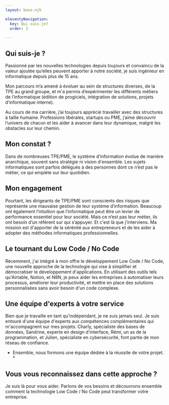 ```yaml
---
layout: base.njk

eleventyNavigation:
  key: Qui suis-je?
  order: 3

---
```


## Qui suis-je ?

Passionné par les nouvelles technologies depuis toujours et convaincu de la valeur ajoutée qu’elles peuvent apporter à notre société, je suis ingénieur en informatique depuis plus de 15 ans.

Mon parcours m’a amené à évoluer au sein de structures diverses, de la TPE au grand groupe, et m'a permis d’expérimenter les différents métiers de l’informatique (édition de progiciels, intégration de solutions, projets d’informatique interne).

Au cours de ma carrière, j’ai toujours apprécié travailler avec des structures à taille humaine. Professions libérales, startups ou PME, j’aime découvrir l’univers de chacun et les aider à avancer dans leur dynamique, malgré les obstacles sur leur chemin.

## Mon constat ?

Dans de nombreuses TPE/PME, le système d’information évolue de manière anarchique, souvent sans stratégie ni vision d'ensemble. Les sujets informatiques sont parfois délégués à des personnes dont ce n’est pas le métier, ce qui empiète sur leur quotidien.

## Mon engagement

Pourtant, les dirigeants de TPE/PME sont conscients des risques que représente une mauvaise gestion de leur système d’information. Beaucoup ont également l’intuition que l’informatique peut être un levier de performance essentiel pour leur société. Mais ce n’est pas leur métier, ils ont besoin d’un référent sur qui s’appuyer. Et c'est là que j'interviens. Ma mission est d'apporter de la sérénité aux entrepreneurs et de les aider à adopter des méthodes informatiques professionnelles.

## Le tournant du Low Code / No Code

Récemment, j'ai intégré à mon offre le développement Low Code / No Code, une nouvelle approche de la technologie qui vise à simplifier et démocratiser le développement d'applications. En utilisant des outils tels qu'Airtable, Notion, et N8N, je peux aider les entreprises à automatiser leurs processus, améliorer leur productivité, et mettre en place des solutions personnalisées sans avoir besoin d'un code complexe.

## Une équipe d'experts à votre service

Bien que je travaille en tant qu'indépendant, je ne suis jamais seul. Je suis entouré d'une équipe d'experts aux compétences complémentaires qui m'accompagnent sur mes projets. Charly, spécialiste des bases de données, Sandrine, experte en design d'interface, Rémi, un as de la programmation, et Julien, spécialiste en cybersécurité, font partie de mon réseau de confiance.
* Ensemble, nous formons une équipe dédiée à la réussite de votre projet. *

## Vous vous reconnaissez dans cette approche ?

Je suis là pour vous aider. Parlons de vos besoins et découvrons ensemble comment la technologie Low Code / No Code peut transformer votre entreprise.